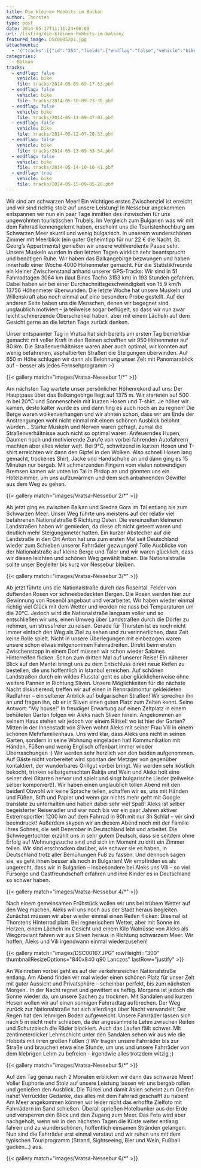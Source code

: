 ```yaml
---
title: Die kleinen Hobbits im Balkan
author: Thorsten
type: post
date: 2014-05-17T11:11:24+00:00
url: /listing/die-kleinen-hobbits-im-balkan/
featured_image: DSC0005201.jpg
attachments:
  - '{"tracks":[{"id":"354","fields":{"endflag":"false","vehicle":"bike"}},{"id":"355","fields":{"endflag":"false","vehicle":"bike"}},{"id":"356","fields":{"endflag":"false","vehicle":"bike"}},{"id":"357","fields":{"endflag":"false","vehicle":"bike"}},{"id":"358","fields":{"endflag":"false","vehicle":"bike"}},{"id":"359","fields":{"endflag":"false","vehicle":"bike"}},{"id":"360","fields":{"endflag":"true","vehicle":"bike"}}]}'
categories:
  - Balkan
tracks:
  - endflag: false
    vehicle: bike
    file: tracks/2014-05-09-09-17-53.pbf
  - endflag: false
    vehicle: bike
    file: tracks/2014-05-10-09-23-38.pbf
  - endflag: false
    vehicle: bike
    file: tracks/2014-05-11-09-47-07.pbf
  - endflag: false
    vehicle: bike
    file: tracks/2014-05-12-07-20-53.pbf
  - endflag: false
    vehicle: bike
    file: tracks/2014-05-13-09-53-54.pbf
  - endflag: false
    vehicle: bike
    file: tracks/2014-05-14-10-10-41.pbf
  - endflag: true
    vehicle: bike
    file: tracks/2014-05-15-09-05-20.pbf
---
```

Wir sind am schwarzen Meer! Ein wichtiges erstes Zwischenziel ist erreicht und wir sind richtig stolz auf unsere Leistung! In Nessebur angekommen entspannen wir nun ein paar Tage inmitten des inzwischen für uns ungewohnten touristischen Trubels. Im Vergleich zum Bulgarien was wir mit dem Fahrrad kennengelernt haben, erscheint uns die Touristenhochburg am Schwarzen Meer skurril und wenig bulgarisch. In unserem wunderschönen Zimmer mit Meerblick (ein guter Geheimtipp für nur 22 € die Nacht, St. Georg&#8217;s Appartments) genießen wir unsere wohlverdiente Pause sehr. Unsere Muskeln wurden in den letzten Tagen wirklich sehr beantsprucht und benötigen Ruhe. Wir haben das Balkangebirge bezwungen und haben innerhalb einer Woche 4000 Höhenmeter gemacht. Für die Statistikfreunde ein kleiner Zwischenstand anhand unserer GPS-Tracks: Wir sind in 51 Fahrradtagen 3064 km (laut Bines Tacho 3153 km) in 193 Stunden gefahren. Dabei haben wir bei einer Durchschnittsgeschwindigkeit von 15,9 km/h 13756 Höhenmeter überwunden. Die letzte Woche hat unsere Muskeln und Willenskraft also noch einmal auf eine besondere Probe gestellt. Auf der anderen Seite haben uns die Menschen, denen wir begegnet sind, unglaublich motiviert &#8211; ja teilweise sogar beflügelt, so dass wir nun zwar leicht schmerzende Oberschenkel haben, aber mit einem Lächeln auf dem Gesicht gerne an die letzten Tage zurück denken.

Unser entspannter Tag in Vratsa hat sich bereits am ersten Tag bemerkbar gemacht: mit voller Kraft in den Beinen schafften wir 950 Höhenmeter auf 80 km. Die Straßenverhältnisse waren aber auch optimal, wir konnten auf wenig befahrenen, asphaltierten Straßen die Steigungen überwinden. Auf 650 m Höhe schlugen wir dann als Belohnung unser Zelt mit Panomarablick auf &#8211; besser als jedes Fernsehprogramm :-)

{{< gallery match="images/Vratsa-Nessebur 1/*" >}}

Am nächsten Tag wartete unser persönlicher Höhenrekord auf uns: Der Hauptpass über das Balkangebirge liegt auf 1375 m. Wir starteten auf 500 m bei 20°C und Sonnenschein mit kurzen Hosen und T-shirt. Je höher wir kamen, desto kälter wurde es und dann fing es auch noch an zu regnen! Die Berge waren wolkenverhangen und wir ahnten schon, dass wir am Ende der Anstrengungen wohl nicht einmal mit einem schönen Ausblick belohnt würden&#8230; Starke Muskeln und Nerven waren gefragt, zumal die Straßenverhältnisse auch nicht so optimal waren. Anfeuerndes Hupen, Daumen hoch und motivierende Zurufe von vorbei fahrenden Autofahrern machten aber alles wieter wett. Bei 9°C, schwitzend in kurzen Hosen und T-shirt erreichten wir dann den Gipfel in den Wolken. Also schnell Hosen lang gemacht, trockenes Shirt, Jacke und Handschuhe an und dann ging es 15 Minuten nur bergab. Mit schmerzenden Fingern vom vielen notwendigen Bremsen kamen wir unten im Tal in Pirdop an und gönnten uns ein Hotelzimmer, um uns aufzuwärmen und dem sich anbahnenden Gewitter aus dem Weg zu gehen.

{{< gallery match="images/Vratsa-Nessebur 2/*" >}}

Ab jetzt ging es zwischen Balkan und Sredna Gora im Tal entlang bis zum Schwarzen Meer. Unser Weg führte uns meistens auf der relativ viel befahrenen Nationalstraße 6 Richtung Osten. Die vereinzelten kleineren Landstraßen haben wir gemieden, da diese oft nicht geteert waren und deutlich mehr Steigungsmeter hatten. Ein kurzer Abstecher auf die Landstraße in den Ort Anton hat uns zum ersten Mal seit Deutschland wieder zum Schieben unserer Fahrräder gezwungen! Tolle Ausblicke von der Nationalstraße auf kleine Berge und Täler und wir waren glücklich, dass wir diesen leichten und schönen Weg gewählt haben. Die Nationalstraße sollte unser Begleiter bis kurz vor Nessebur bleiben.

{{< gallery match="images/Vratsa-Nessebur 3/*" >}}

Ab jetzt führte uns die Nationalstraße durch das Rosental. Felder von duftenden Rosen vor schneebedeckten Bergen. Die Rosen werden hier zur Gewinnung von Rosenöl angebaut und verarbeitet. Wir haben wieder einmal richtig viel Glück mit dem Wetter und werden nie nass bei Temparaturen um die 20°C. Jedoch wird die Nationalstraße langsam voller und so entschließen wir uns, einen Umweg über Landstraßen durch die Dörfer zu nehmen, um stressfreier zu reisen. Gerade für Thorsten ist es noch nicht immer einfach den Weg als Ziel zu sehen und zu verinnerlichen, dass Zeit keine Rolle spielt. Nicht in unsere Überlegungen mit einbezogen waren unsere schon etwas mitgenommen Fahrradreifen. Direkt beim ersten Zwischenstopp in einem Dorf müssen wir schon wieder Sabines Hinterreifen flicken. Schon zum dritten Mal auf unserer Reise! Ein näherer Blick auf den Mantel bringt uns zu dem Entschluss direkt neue Reifen zu bestellen, die uns hoffentlich in Istanbul erreichen. Auf schönen Landstraßen durch ein wildes Flusstal geht es aber glücklicherweise ohne weitere Pannen in Richtung Sliven. Unsere Möglichkeiten für die nächste Nacht diskutierend, treffen wir auf einen in Rennradmontur gekleideten Radfahrer &#8211; ein seltener Anblick auf bulgarischen Straßen! Wir sprechen ihn an und fragen ihn, ob er in Sliven einen guten Platz zum Zelten kennt. Seine Antwort: &#8220;My house!&#8221; In freudiger Erwartung auf einen Zeltplatz in einem behüteten Garten folgen wir Aleks nach Sliven hinein. Angekommen an seinem Haus stehen wir jedoch vor einem Rätsel: wo ist hier der Garten? Mitten in der Innenstadt von Sliven wohnt Aleks mit seiner Frau Vili in einem schönen Mehrfamilienhaus. Uns wird klar, dass Aleks uns nicht in seinen Garten, sondern in seine Wohnung eingeladen hat! Kommunikation mit Händen, Füßen und wenig Englisch offenbart immer wieder Überraschungen :) Wir werden sehr herzlich von den beiden aufgenommen. Auf Gäste nicht vorbereitet wird spontan der Metzger von gegenüber kontaktiert, der wunderbares Grillgut vorbei bringt. Wir werden sehr köstlich bekocht, trinken selbstgemachten Rakija und Wein und Aleks holt eine seiner drei Gitarren hervor und spielt und singt bulgarische Lieder (teilweise selber komponiert!). Wir haben einen unglaublich tollen Abend mit den beiden! Obwohl wir keine Sprache teilen, schaffen wir es, uns mit Händen und Füßen, Stift und Papier und wenn gar nichts mehr geht mit Google translate zu unterhalten und haben dabei sehr viel Spaß! Aleks ist selber begeisterter Reiseradler und war noch bis vor ein paar Jahren aktiver Extremsportler: 1200 km auf dem Fahrrad in 90h mit nur 3h Schlaf &#8211; wir sind beeindruckt! Außerdem skypen wir an diesem Abend noch mit der Familie ihres Sohnes, die seit Dezember in Deutschland lebt und arbeitet. Die Schwiegertochter erzählt uns in sehr gutem Deutsch, dass sie seitdem ohne Erfolg auf Wohnungssuche sind und sich im Moment zu dritt ein Zimmer teilen. Wir sind erschrocken darüber, wie schwer sie es haben, in Deutschland trotz aller Bemühungen Fuß zu fassen. Und dennoch sagen sie, es geht ihnen besser als noch in Bulgarien! Wir empfinden es als ungerecht, dass wir in Bulgarien &#8211; insbesondere bei Aleks uns Vili &#8211; so viel Fürsorge und Gastfreundschaft erfahren und ihre Kinder es in Deutschland so schwer haben.

{{< gallery match="images/Vratsa-Nessebur 4/*" >}}

Nach einem gemeinsamen Frühstück wollen wir uns bei trübem Wetter auf den Weg machen, Aleks will uns noch aus der Stadt heraus begleiten. Zunächst müssen wir aber wieder einmal einen Reifen flicken: Diesmal ist Thorstens Hinterrad platt. Bei regnerischem Wetter, aber mit Sonne im Herzen, einem Lächeln im Gesicht und einem Kilo Walnüsse von Aleks als Wegproviant fahren wir aus Sliven heraus in Richtung schwarzem Meer. Wir hoffen, Aleks und Vili irgendwann einmal wiederzusehen!

{{< gallery match="images/DSC00167.JPG" rowHeight="300" thumbnailResizeOptions="840x840 q90 Lanczos" lastRow="justify" >}}

An Weinreben vorbei geht es auf der verkehrsreichen Nationalstraße entlang. Am Abend finden wir mal wieder einen schönen Platz für unser Zelt mit guter Aussicht und Privatsphäre &#8211; scheinbar perfekt, bis zum nächsten Morgen.. In der Nacht regnet und gewittert es heftig. Morgens ist jedoch die Sonne wieder da, um unsere Sachen zu trocknen. Mit Sandalen und kurzen Hosen wollen wir auf einen sonnigen Fahrradtag aufbrechen. Der Weg zurück zur Nationalstraße hat sich allerdings über Nacht verwandelt: Der Regen hat den lehmigen Boden aufgeweicht. Unsere Fahrräder lassen sich nach 5 m nicht mehr schieben, da der angesammelte Lehm zwischen Reifen und Schutzblech die Räder blockiert. Auch das Laufen fällt schwer. Mit zentimeterdicker Lehmschicht unter den Sandalen sehen wir aus wie die Hobbits mit ihren großen Füßen :) Wir tragen unsere Fahrräder bis zur Straße und brauchen etwa eine Stunde, um uns und unsere Fahrräder von dem klebrigen Lehm zu befreien &#8211; irgendwie alles trotzdem witzig ;)

{{< gallery match="images/Vratsa-Nessebur 5/*" >}}

Auf den Tag genau nach 2 Monaten erblicken wir dann das schwarze Meer! Voller Euphorie und Stolz auf unsere Leistung lassen wir uns bergab rollen und genießen den Ausblick. Die Türkei und damit Asien scheint zum Greifen nahe! Verrückter Gedanke, das alles mit dem Fahrrad geschafft zu haben! Am Meer angekommen können wir leider nicht das erhoffte Zielfoto mit Fahrrädern im Sand schießen. Überall sprießen Hotelbunker aus der Erde und versperren den Blick und den Zugang zum Meer. Das Foto wird aber nachgeholt, wenn wir in den nächsten Tagen die Küste weiter entlang fahren und zu wunderschönen, hoffentlich einsamen Stränden gelangen. Nun sind die Fahrräder erst einmal verstaut und wir ruhen uns mit dem typischen Touriprogramm (Strand, Sightseeing, Bier und Wein, Fußball gucken&#8230;) aus.

{{< gallery match="images/Vratsa-Nessebur 6/*" >}}